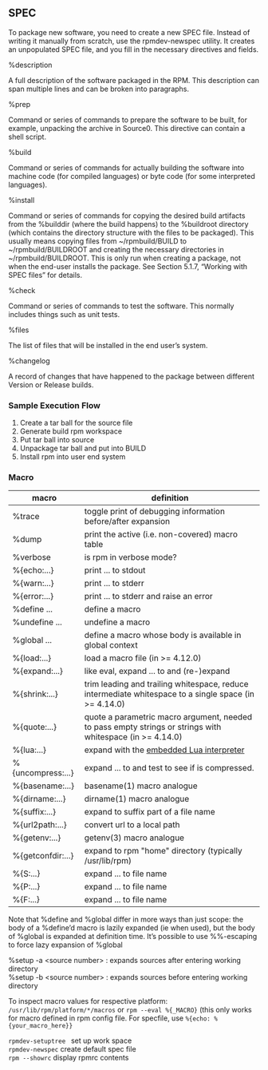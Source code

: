 
## SPEC ##

To package new software, you need to create a new SPEC file. Instead of writing it manually from scratch, use the rpmdev-newspec utility. It creates an unpopulated SPEC file, and you fill in the necessary directives and fields.

%description

A full description of the software packaged in the RPM. This description can span multiple lines and can be broken into paragraphs.

%prep

Command or series of commands to prepare the software to be built, for example, unpacking the archive in Source0. This directive can contain a shell script.

%build

Command or series of commands for actually building the software into machine code (for compiled languages) or byte code (for some interpreted languages).

%install

Command or series of commands for copying the desired build artifacts from the %builddir (where the build happens) to the %buildroot directory (which contains the directory structure with the files to be packaged). This usually means copying files from ~/rpmbuild/BUILD to ~/rpmbuild/BUILDROOT and creating the necessary directories in ~/rpmbuild/BUILDROOT. This is only run when creating a package, not when the end-user installs the package. See Section 5.1.7, “Working with SPEC files” for details.

%check

Command or series of commands to test the software. This normally includes things such as unit tests.

%files

The list of files that will be installed in the end user’s system.

%changelog

A record of changes that have happened to the package between different Version or Release builds.
  

### Sample Execution Flow ### 
1. Create a tar ball for the source file 
2. Generate build rpm workspace 
3. Put tar ball into source 
4. Unpackage tar ball and put into BUILD 
5. Install rpm into user end system 


### Macro ###
   | macro | definition| 
   |-----------|-------------------------|
  |%trace |             toggle print of debugging information before/after expansion|
  |%dump   |           print the active (i.e. non-covered) macro table|
  |%verbose |           is rpm in verbose mode?|
  |%{echo:...}    |     print ... to stdout|
  |%{warn:...}     |    print ... to stderr|
 | %{error:...}    |    print ... to stderr and raise an error|
  |%define ...       |  define a macro|
  |%undefine ...     |  undefine a macro|
  |%global ...        | define a macro whose body is available in global context|
  |%{load:...}       |  load a macro file (in >= 4.12.0)|
  |%{expand:...}     | like eval, expand ... to <body> and (re-)expand <body>|
  |%{shrink:...}     |  trim leading and trailing whitespace, reduce intermediate whitespace to a single space (in >= 4.14.0)|
  |%{quote:...}      |  quote a parametric macro argument, needed to pass empty strings or strings with whitespace (in >= 4.14.0)|
  |%{lua:...}          |expand with the [embedded Lua interpreter](lua.html)|
  |%{uncompress:...}  | expand ... to <file> and test to see if <file> is compressed. | 
 | %{basename:...}    | basename(1) macro analogue|
  |%{dirname:...}      |dirname(1) macro analogue|
  |%{suffix:...}      | expand to suffix part of a file name|
  |%{url2path:...}     |convert url to a local path|
  |%{getenv:...}       |getenv(3) macro analogue|
  |%{getconfdir:...}   |expand to rpm "home" directory (typically /usr/lib/rpm)|
  |%{S:...}            |expand ... to <source> file name|
  |%{P:...}          |  expand ... to <patch> file name|
  |%{F:...}           | expand ... to <file> file name|


Note that %define and %global differ in more ways than just scope: the body of a %define’d macro is lazily expanded (ie when used), but the body of %global is expanded at definition time. It’s possible to use %%-escaping to force lazy expansion of %global

%setup -a \<source number> : expands sources after entering working directory   
%setup -b \<source number> : expands sources before entering working directory   

To inspect macro values for respective platform: ``` /usr/lib/rpm/platform/*/macros ```  or ``` rpm --eval %{_MACRO} ``` (this only works for macro defined in rpm config file. For specfile, use ``` %{echo: %{your_macro_here}} ```   
 
 
```rpmdev-setuptree ``` set up work space    
```rpmdev-newspec``` create default spec file     
```rpm --showrc``` display rpmrc contents   
